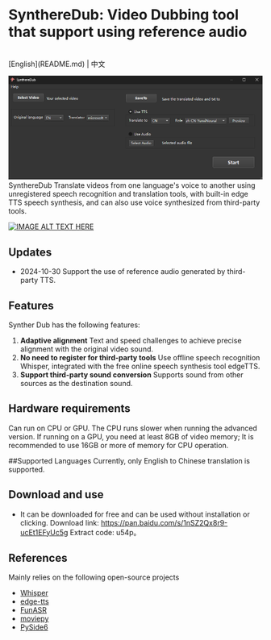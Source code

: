 # SynthereDub: Video Dubbing tool that support using reference audio

<br>
[English](README.md) | 中文
<br>

![mainframe](./resource/main.png) 
SynthereDub Translate videos from one language's voice to another using unregistered speech recognition and translation tools, with built-in edge TTS speech synthesis, and can also use voice synthesized from third-party tools.
<br>

[![IMAGE ALT TEXT HERE](https://img.youtube.com/vi/uM9woBW1fAs/0.jpg)](https://www.youtube.com/watch?v=uM9woBW1fAs)


##  Updates

- 2024-10-30 Support the use of reference audio generated by third-party TTS.


## Features

Synther Dub has the following features:

1. **Adaptive alignment** Text and speed challenges to achieve precise alignment with the original video sound.
2. **No need to register for third-party tools** Use offline speech recognition Whisper, integrated with the free online speech synthesis tool edgeTTS.
3. **Support third-party sound conversion** Supports sound from other sources as the destination sound.


## Hardware requirements

 Can run on CPU or GPU. The CPU runs slower when running the advanced version. If running on a GPU, you need at least 8GB of video memory; It is recommended to use 16GB or more of memory for CPU operation.



##Supported Languages
Currently, only English to Chinese translation is supported.

##  Download and use

* It can be downloaded for free and can be used without installation or clicking. Download link: https://pan.baidu.com/s/1nSZ2Qx8r9-ucEt1EFyUc5g Extract code: u54p。

## References
Mainly relies on the following open-source projects
- [Whisper](https://github.com/openai/whisper) 
- [edge-tts](https://github.com/rany2/edge-tts)
- [FunASR](https://github.com/modelscope/FunASR)
- [moviepy](https://github.com/Zulko/moviepy)
- [PySide6](https://pypi.org/project/PySide6/)











